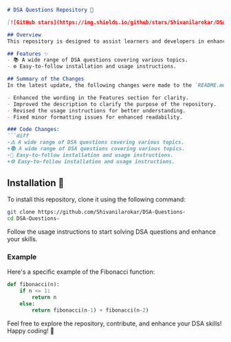 ```markdown
# DSA Questions Repository 🚀

[![GitHub stars](https://img.shields.io/github/stars/Shivanilarokar/DSA-Questions-?style=social)](https://github.com/Shivanilarokar/DSA-Questions-)  [![License](https://img.shields.io/badge/license-MIT-blue.svg)](LICENSE)

## Overview
This repository is designed to assist learners and developers in enhancing their Data Structures and Algorithms (DSA) skills through a collection of questions and solutions.

## Features ✨
- 📚 A wide range of DSA questions covering various topics.
- ⚙️ Easy-to-follow installation and usage instructions.

## Summary of the Changes
In the latest update, the following changes were made to the `README.md` file:

- Enhanced the wording in the Features section for clarity.
- Improved the description to clarify the purpose of the repository.
- Revised the usage instructions for better understanding.
- Fixed minor formatting issues for enhanced readability.

### Code Changes:
```diff
-⚠️ A wide range of DSA questions covering various topics.
+📚 A wide range of DSA questions covering various topics.
-🔧 Easy-to-follow installation and usage instructions.
+⚙️ Easy-to-follow installation and usage instructions.
```

## Installation 🔧
To install this repository, clone it using the following command:
```bash
git clone https://github.com/Shivanilarokar/DSA-Questions-
cd DSA-Questions-
```

Follow the usage instructions to start solving DSA questions and enhance your skills.

### Example
Here's a specific example of the Fibonacci function:
```python
def fibonacci(n):
    if n <= 1:
        return n
    else:
        return fibonacci(n-1) + fibonacci(n-2)
```

Feel free to explore the repository, contribute, and enhance your DSA skills! Happy coding! 🎉
```
